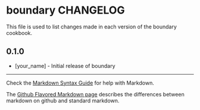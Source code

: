 boundary CHANGELOG
==================

This file is used to list changes made in each version of the boundary cookbook.

0.1.0
-----
- [your_name] - Initial release of boundary

- - -
Check the [Markdown Syntax Guide](http://daringfireball.net/projects/markdown/syntax) for help with Markdown.

The [Github Flavored Markdown page](http://github.github.com/github-flavored-markdown/) describes the differences between markdown on github and standard markdown.
